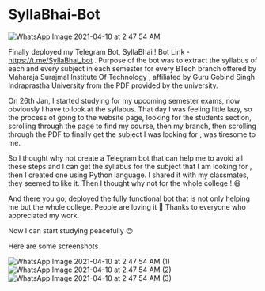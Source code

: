 # SyllaBhai-Bot

![WhatsApp Image 2021-04-10 at 2 47 54 AM](https://user-images.githubusercontent.com/71334544/114241955-af9fb680-99a7-11eb-85b0-9f849c35e847.jpeg)


Finally deployed my Telegram Bot, SyllaBhai !
Bot Link - https://t.me/SyllaBhai_bot
.
Purpose of the bot was to extract the syllabus of each and every subject in each semester for every BTech branch offered by Maharaja Surajmal Institute Of Technology , affiliated by Guru Gobind Singh Indraprastha University from the PDF provided by the university.

On 26th Jan, I started studying for my upcoming semester exams, now obviously I have to look at the syllabus. That day I was feeling little lazy, so the process of going to the website page, looking for the students section, scrolling through the page to find my course, then my branch, then scrolling through the PDF to finally get the subject I was looking for , was tiresome to me.

So I thought why not create a Telegram bot that can help me to avoid all these steps and I can get the syllabus for the subject that I am looking for , then I created one using Python language. I shared it with my classmates, they seemed to like it. Then I thought why not for the whole college ! 😃

And there you go, deployed the fully functional bot that is not only helping me but the whole college. People are loving it 💜 Thanks to everyone who appreciated my work.

Now I can start studying peacefully 😌

Here are some screenshots 

![WhatsApp Image 2021-04-10 at 2 47 54 AM (1)](https://user-images.githubusercontent.com/71334544/114242061-dcec6480-99a7-11eb-987c-563f902a34f4.jpeg)
![WhatsApp Image 2021-04-10 at 2 47 54 AM (2)](https://user-images.githubusercontent.com/71334544/114242064-deb62800-99a7-11eb-86c0-ecea7ec79645.jpeg)
![WhatsApp Image 2021-04-10 at 2 47 54 AM (3)](https://user-images.githubusercontent.com/71334544/114242066-e07feb80-99a7-11eb-8b9d-efecc4665179.jpeg)





